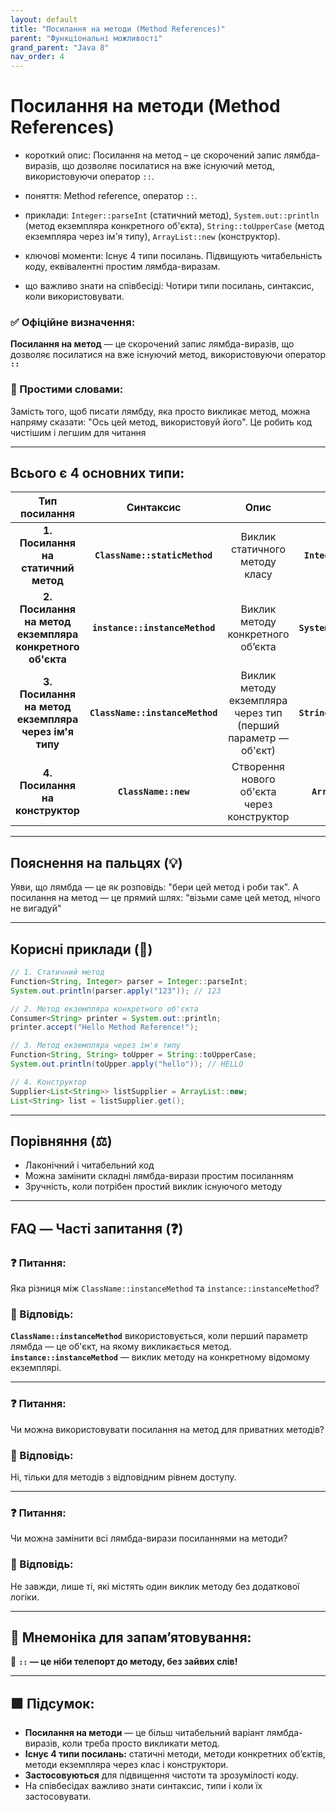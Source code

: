 ```yaml
---
layout: default
title: "Посилання на методи (Method References)"
parent: "Функціональні можливості"
grand_parent: "Java 8"
nav_order: 4
---
```


# Посилання на методи (Method References)

* короткий опис: Посилання на метод – це скорочений запис лямбда-виразів, що дозволяє посилатися на вже існуючий метод, використовуючи оператор `::`.

* поняття: Method reference, оператор `::`.

* приклади: `Integer::parseInt` (статичний метод), `System.out::println` (метод екземпляра конкретного об'єкта), `String::toUpperCase` (метод екземпляра через ім'я типу), `ArrayList::new` (конструктор).

* ключові моменти: Існує 4 типи посилань. Підвищують читабельність коду, еквівалентні простим лямбда-виразам.

* що важливо знати на співбесіді: Чотири типи посилань, синтаксис, коли використовувати.

### **✅ Офіційне визначення:**

**Посилання на метод** — це скорочений запис лямбда-виразів, що дозволяє посилатися на вже існуючий метод, використовуючи оператор **`::`**

### **🧠 Простими словами:**

Замість того, щоб писати лямбду, яка просто викликає метод, можна напряму сказати: "Ось цей метод, використовуй його". Це робить код чистішим і легшим для читання

---

## **Всього є 4 основних типи:**

|                       Тип посилання                       |            Синтаксис            |                             Опис                              |          Приклад          |
|:---------------------------------------------------------:|:-------------------------------:|:-------------------------------------------------------------:|:-------------------------:|
|           **1\. Посилання на статичний метод**            |  **`ClassName::staticMethod`**  |                Виклик статичного методу класу                 |  **`Integer::parseInt`**  |
| **2\. Посилання на метод екземпляра конкретного об'єкта** | **`instance::instanceMethod`**  |               Виклик методу конкретного об’єкта               | **`System.out::println`** |
|   **3\. Посилання на метод екземпляра через ім'я типу**   | **`ClassName::instanceMethod`** | Виклик методу екземпляра через тип (перший параметр — об'єкт) | **`String::toUpperCase`** |
|             **4\. Посилання на конструктор**              |      **`ClassName::new`**       |          Створення нового об'єкта через конструктор           |   **`ArrayList::new`**    |

---

## **Пояснення на пальцях (💡)**

Уяви, що лямбда — це як розповідь: "бери цей метод і роби так". А посилання на метод — це прямий шлях: "візьми саме цей метод, нічого не вигадуй"

---

## **Корисні приклади (🧪)**

```java
// 1. Статичний метод
Function<String, Integer> parser = Integer::parseInt;
System.out.println(parser.apply("123")); // 123

// 2. Метод екземпляра конкретного об'єкта
Consumer<String> printer = System.out::println;
printer.accept("Hello Method Reference!");

// 3. Метод екземпляра через ім'я типу
Function<String, String> toUpper = String::toUpperCase;
System.out.println(toUpper.apply("hello")); // HELLO

// 4. Конструктор
Supplier<List<String>> listSupplier = ArrayList::new;
List<String> list = listSupplier.get();
```

---

## **Порівняння (⚖️)**

* Лаконічний і читабельний код
* Можна замінити складні лямбда-вирази простим посиланням
* Зручність, коли потрібен простий виклик існуючого методу

---

## **FAQ — Часті запитання (❓)**

### **❓ Питання:**

 Яка різниця між `ClassName::instanceMethod` та `instance::instanceMethod`?

### **💬 Відповідь:**

**`ClassName::instanceMethod`** використовується, коли перший параметр лямбда — це об'єкт, на якому викликається метод.  
**`instance::instanceMethod`** — виклик методу на конкретному відомому екземплярі.

---

### **❓ Питання:**

 Чи можна використовувати посилання на метод для приватних методів?

### **💬 Відповідь:**

Ні, тільки для методів з відповідним рівнем доступу.

---

### **❓ Питання:**

 Чи можна замінити всі лямбда-вирази посиланнями на методи?

### **💬 Відповідь:**

Не завжди, лише ті, які містять один виклик методу без додаткової логіки.

---

## **🧠 Мнемоніка для запам’ятовування:**

🚀 **`::` — це ніби телепорт до методу, без зайвих слів\!**

---

## **🟩 Підсумок:**

* **Посилання на методи** — це більш читабельний варіант лямбда-виразів, коли треба просто викликати метод.
* **Існує 4 типи посилань:** статичні методи, методи конкретних об’єктів, методи екземпляра через клас і конструктори.
* **Застосовуються** для підвищення чистоти та зрозумілості коду.
* На співбесідах важливо знати синтаксис, типи і коли їх застосовувати.
